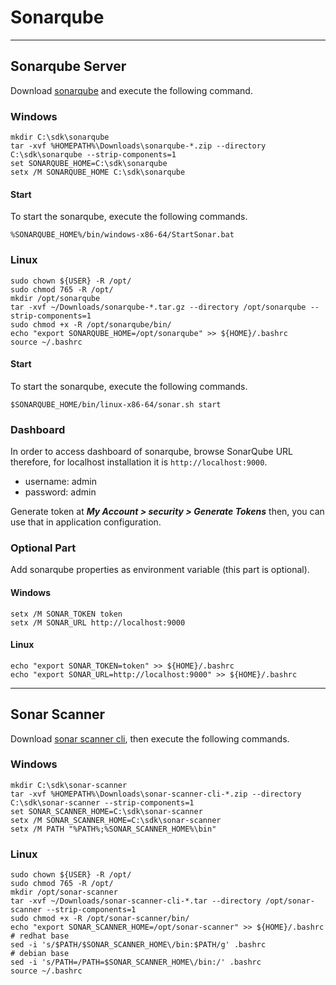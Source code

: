 # Sonarqube

---

## Sonarqube Server

<p align="justify">

Download [sonarqube](https://www.sonarqube.org/downloads/) and execute the following
command.

</p>

### Windows

```shell
mkdir C:\sdk\sonarqube
tar -xvf %HOMEPATH%\Downloads\sonarqube-*.zip --directory C:\sdk\sonarqube --strip-components=1
set SONARQUBE_HOME=C:\sdk\sonarqube
setx /M SONARQUBE_HOME C:\sdk\sonarqube
```

#### Start

To start the sonarqube, execute the following commands.

```shell
%SONARQUBE_HOME%/bin/windows-x86-64/StartSonar.bat
```

### Linux

```shell
sudo chown ${USER} -R /opt/
sudo chmod 765 -R /opt/
mkdir /opt/sonarqube
tar -xvf ~/Downloads/sonarqube-*.tar.gz --directory /opt/sonarqube --strip-components=1
sudo chmod +x -R /opt/sonarqube/bin/
echo "export SONARQUBE_HOME=/opt/sonarqube" >> ${HOME}/.bashrc
source ~/.bashrc
```

#### Start

To start the sonarqube, execute the following commands.

```shell
$SONARQUBE_HOME/bin/linux-x86-64/sonar.sh start
```

### Dashboard

In order to access dashboard of sonarqube, browse SonarQube URL therefore, for localhost installation it is
`http://localhost:9000`.

* username: admin
* password: admin

Generate token at _**My Account > security > Generate Tokens**_ then, you can use that in application configuration.

### Optional Part

Add sonarqube properties as environment variable (this part is optional).

#### Windows

```shell
setx /M SONAR_TOKEN token
setx /M SONAR_URL http://localhost:9000
```

#### Linux

```shell
echo "export SONAR_TOKEN=token" >> ${HOME}/.bashrc
echo "export SONAR_URL=http://localhost:9000" >> ${HOME}/.bashrc
```

---

## Sonar Scanner

<p align="justify">

Download [sonar scanner cli](https://binaries.sonarsource.com/?prefix=Distribution/sonar-scanner-cli/), then execute the
following commands.

</p>

### Windows

```shell
mkdir C:\sdk\sonar-scanner
tar -xvf %HOMEPATH%\Downloads\sonar-scanner-cli-*.zip --directory C:\sdk\sonar-scanner --strip-components=1
set SONAR_SCANNER_HOME=C:\sdk\sonar-scanner
setx /M SONAR_SCANNER_HOME=C:\sdk\sonar-scanner
setx /M PATH "%PATH%;%SONAR_SCANNER_HOME%\bin"
```

### Linux

```shell
sudo chown ${USER} -R /opt/
sudo chmod 765 -R /opt/
mkdir /opt/sonar-scanner
tar -xvf ~/Downloads/sonar-scanner-cli-*.tar --directory /opt/sonar-scanner --strip-components=1
sudo chmod +x -R /opt/sonar-scanner/bin/
echo "export SONAR_SCANNER_HOME=/opt/sonar-scanner" >> ${HOME}/.bashrc
# redhat base
sed -i 's/$PATH/$SONAR_SCANNER_HOME\/bin:$PATH/g' .bashrc
# debian base
sed -i 's/PATH=/PATH=$SONAR_SCANNER_HOME\/bin:/' .bashrc
source ~/.bashrc
```